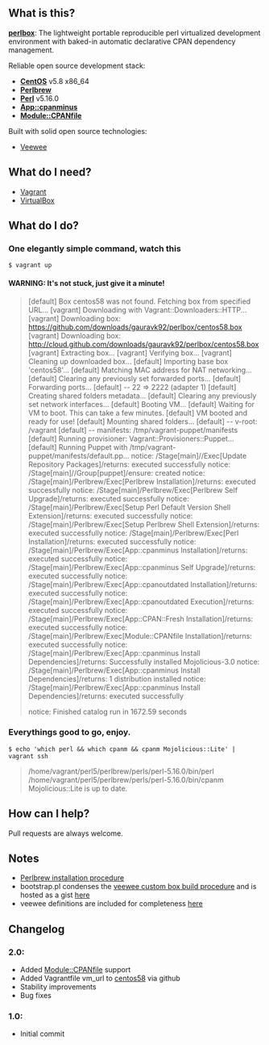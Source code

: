 ## What is this?

[**perlbox**](https://github.com/gauravk92/perlbox): The lightweight portable reproducible perl virtualized development environment with baked-in automatic declarative CPAN dependency management.

Reliable open source development stack:

- [**CentOS**](http://centos.org) v5.8 x86_64
- [**Perlbrew**](http://perlbrew.pl/)
- [**Perl**](http://www.perl.org/) v5.16.0
- [**App::cpanminus**](http://cpanmin.us/)
- [**Module::CPANfile**](https://github.com/miyagawa/cpanfile)

Built with solid open source technologies:

- [Veewee](https://github.com/jedi4ever/veewee/)

## What do I need?

- [Vagrant](http://vagrantup.com/)
- [VirtualBox](https://www.virtualbox.org/)

## What do I do?

### One elegantly simple command, watch this

    $ vagrant up

#### WARNING: It's not stuck, just give it a minute!

>[default] Box centos58 was not found. Fetching box from specified URL...
>[vagrant] Downloading with Vagrant::Downloaders::HTTP...
>[vagrant] Downloading box: https://github.com/downloads/gauravk92/perlbox/centos58.box
>[vagrant] Downloading box: http://cloud.github.com/downloads/gauravk92/perlbox/centos58.box
>[vagrant] Extracting box...
>[vagrant] Verifying box...
>[vagrant] Cleaning up downloaded box...
>[default] Importing base box 'centos58'...
>[default] Matching MAC address for NAT networking...
>[default] Clearing any previously set forwarded ports...
>[default] Forwarding ports...
>[default] -- 22 => 2222 (adapter 1)
>[default] Creating shared folders metadata...
>[default] Clearing any previously set network interfaces...
>[default] Booting VM...
>[default] Waiting for VM to boot. This can take a few minutes.
>[default] VM booted and ready for use!
>[default] Mounting shared folders...
>[default] -- v-root: /vagrant
>[default] -- manifests: /tmp/vagrant-puppet/manifests
>[default] Running provisioner: Vagrant::Provisioners::Puppet...
>[default] Running Puppet with /tmp/vagrant-puppet/manifests/default.pp...
>notice: /Stage[main]//Exec[Update Repository Packages]/returns: executed successfully
>notice: /Stage[main]//Group[puppet]/ensure: created
>notice: /Stage[main]/Perlbrew/Exec[Perlbrew Installation]/returns: executed successfully
>notice: /Stage[main]/Perlbrew/Exec[Perlbrew Self Upgrade]/returns: executed successfully
>notice: /Stage[main]/Perlbrew/Exec[Setup Perl Default Version Shell Extension]/returns: executed successfully
>notice: /Stage[main]/Perlbrew/Exec[Setup Perlbrew Shell Extension]/returns: executed successfully
>notice: /Stage[main]/Perlbrew/Exec[Perl Installation]/returns: executed successfully
>notice: /Stage[main]/Perlbrew/Exec[App::cpanminus Installation]/returns: executed successfully
>notice: /Stage[main]/Perlbrew/Exec[App::cpanminus Self Upgrade]/returns: executed successfully
>notice: /Stage[main]/Perlbrew/Exec[App::cpanoutdated Installation]/returns: executed successfully
>notice: /Stage[main]/Perlbrew/Exec[App::cpanoutdated Execution]/returns: executed successfully
>notice: /Stage[main]/Perlbrew/Exec[App::CPAN::Fresh Installation]/returns: executed successfully
>notice: /Stage[main]/Perlbrew/Exec[Module::CPANfile Installation]/returns: executed successfully
>notice: /Stage[main]/Perlbrew/Exec[App::cpanminus Install Dependencies]/returns: Successfully installed Mojolicious-3.0
>notice: /Stage[main]/Perlbrew/Exec[App::cpanminus Install Dependencies]/returns: 1 distribution installed
>notice: /Stage[main]/Perlbrew/Exec[App::cpanminus Install Dependencies]/returns: executed successfully
>
>notice: Finished catalog run in 1672.59 seconds

### Everythings good to go, enjoy.

    $ echo 'which perl && which cpanm && cpanm Mojolicious::Lite' | vagrant ssh

>/home/vagrant/perl5/perlbrew/perls/perl-5.16.0/bin/perl
>/home/vagrant/perl5/perlbrew/perls/perl-5.16.0/bin/cpanm
>Mojolicious::Lite is up to date.

## How can I help?

Pull requests are always welcome.

## Notes

- [Perlbrew installation procedure](http://blog.fox.geek.nz/2010/09/installing-multiple-perls-with.html)
- bootstrap.pl condenses the [veewee custom box build procedure](http://www.ducea.com/2011/08/15/building-vagrant-boxes-with-veewee) and is hosted as a gist [here](https://gist.github.com/3032167)
- veewee definitions are included for completeness [here](https://github.com/downloads/gauravk92/perlbox/definitions.zip)

## Changelog

### 2.0:
- Added [Module::CPANfile](https://github.com/miyagawa/cpanfile) support
- Added Vagrantfile vm_url to [centos58](https://github.com/downloads/gauravk92/perlbox/centos58.box) via github
- Stability improvements
- Bug fixes

### 1.0:
- Initial commit